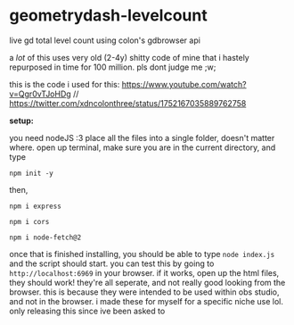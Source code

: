 # geometrydash-levelcount
live gd total level count using colon's gdbrowser api

a *lot* of this uses very old (2-4y) shitty code of mine that i hastely repurposed in time for 100 million. pls dont judge me ;w;

this is the code i used for this: https://www.youtube.com/watch?v=Qgr0vTJoHDg // https://twitter.com/xdncolonthree/status/1752167035889762758



**setup:**

you need nodeJS :3
place all the files into a single folder, doesn't matter where.
open up terminal, make sure you are in the current directory, and type
```
npm init -y
```
then,
```
npm i express
```
```
npm i cors
```
```
npm i node-fetch@2
```
once that is finished installing, you should be able to type `node index.js` and the script should start. you can test this by going to `http://localhost:6969` in your browser. if it works, open up the html files, they should work!
they're all seperate, and not really good looking from the browser. this is because they were intended to be used within obs studio, and not in the browser. i made these for myself for a specific niche use lol. only releasing this since ive been asked to

